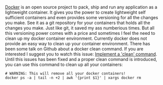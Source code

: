 [Docker](http://docker.io) is an open source project to pack, ship and run any application as a lightweight container. It gives you the power to create lightweight self sufficient containers and even provides some versioning for all the changes you make. See it as a git repository for your containers that holds all the changes you make. Just like git, it saved my ass numberious times. But all this versioning power comes with a price and sometimes I feel the need to clean up my docker container environment. Currently docker does not provide an easy way to clean up your container environment. There has been some talk on Github about a docker clean command. If you are interested I suggest you to watch this issue: [Implement a 'clean' command](https://github.com/dotcloud/docker/issues/928). Until this issues has been fixed and a proper clean command is introduced, you can use this command to clean up all your containers:

    # WARNING: This will remove all your docker containers!
    docker ps -a | tail -n +2 | awk '{print $1}' | xargs docker rm
